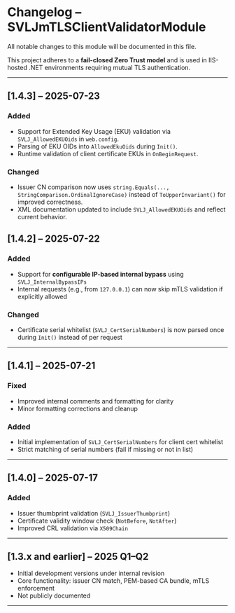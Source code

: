 # Changelog – SVLJmTLSClientValidatorModule

All notable changes to this module will be documented in this file.

This project adheres to a **fail-closed Zero Trust model** and is used in IIS-hosted .NET environments requiring mutual TLS authentication.

---
## [1.4.3] – 2025-07-23

### Added
- Support for Extended Key Usage (EKU) validation via `SVLJ_AllowedEKUOids` in `web.config`.
- Parsing of EKU OIDs into `AllowedEkuOids` during `Init()`.
- Runtime validation of client certificate EKUs in `OnBeginRequest`.

### Changed
- Issuer CN comparison now uses `string.Equals(..., StringComparison.OrdinalIgnoreCase)` instead of `ToUpperInvariant()` for improved correctness.
- XML documentation updated to include `SVLJ_AllowedEKUOids` and reflect current behavior.

## [1.4.2] – 2025-07-22

### Added
- Support for **configurable IP-based internal bypass** using `SVLJ_InternalBypassIPs`
- Internal requests (e.g., from `127.0.0.1`) can now skip mTLS validation if explicitly allowed

### Changed
- Certificate serial whitelist (`SVLJ_CertSerialNumbers`) is now parsed once during `Init()` instead of per request

---

## [1.4.1] – 2025-07-21

### Fixed
- Improved internal comments and formatting for clarity
- Minor formatting corrections and cleanup

### Added
- Initial implementation of `SVLJ_CertSerialNumbers` for client cert whitelist
- Strict matching of serial numbers (fail if missing or not in list)

---

## [1.4.0] – 2025-07-17

### Added
- Issuer thumbprint validation (`SVLJ_IssuerThumbprint`)
- Certificate validity window check (`NotBefore`, `NotAfter`)
- Improved CRL validation via `X509Chain`

---

## [1.3.x and earlier] – 2025 Q1–Q2

- Initial development versions under internal revision
- Core functionality: issuer CN match, PEM-based CA bundle, mTLS enforcement
- Not publicly documented

---

